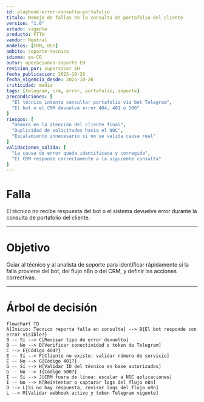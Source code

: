 ```yaml
---
id: playbook-error-consulta-portafolio
titulo: Manejo de fallas en la consulta de portafolio del cliente
version: "1.0"
estado: vigente
producto: FTTH
vendor: Neutral
modelos: [CRM, OSS]
ambito: soporte-tecnico
idioma: es-CO
autor: operaciones-soporte EH
revision_por: supervisor EH
fecha_publicacion: 2025-10-26
fecha_vigencia_desde: 2025-10-26
criticidad: media
tags: [telegram, crm, error, portafolio, soporte]
precondiciones: [
  "El técnico intenta consultar portafolio vía bot Telegram",
  "El bot o el CRM devuelve error 404, 401 o 500"
]
riesgos: [
  "Demora en la atención del cliente final",
  "Duplicidad de solicitudes hacia el NOC",
  "Escalamiento innecesario si no se valida causa real"
]
validaciones_salida: [
  "La causa de error queda identificada y corregida",
  "El CRM responde correctamente a la siguiente consulta"
]
---
```

# Falla

El técnico no recibe respuesta del bot o el sistema devuelve error durante la consulta de portafolio del cliente.

---

# Objetivo

Guiar al técnico y al analista de soporte para identificar rápidamente si la falla proviene del bot, del flujo n8n o del CRM, y definir las acciones correctivas.

---

# Árbol de decisión

```mermaid
flowchart TD
A[Inicio: Técnico reporta falla en consulta] --> B{El bot responde con error visible?}
B -- Sí --> C[Revisar tipo de error devuelto]
B -- No --> D[Verificar conectividad o token de Telegram]
C --> E{Código 404?}
E -- Sí --> F[Cliente no existe: validar número de servicio]
E -- No --> G{Código 401?}
G -- Sí --> H[Validar ID del técnico en base autorizados]
G -- No --> I{Código 500?}
I -- Sí --> J[CRM fuera de línea: escalar a NOC aplicaciones]
I -- No --> K[Reintentar o capturar logs del flujo n8n]
D --> L[Si no hay respuesta, revisar logs del flujo n8n]
L --> M[Validar webhook activo y token Telegram vigente]
```
